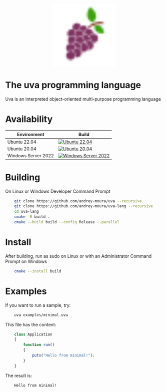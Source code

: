 <p align="center">
    <img src="resources/uva.svg" alt="Alt Text" style="width:200px; height:200px;">
</p>

# The uva programming language

Uva is an interpreted object-oriented multi-purpose programming language

# Availability

Environment | Build
--- | --- |
Ubuntu 22.04 | [![Ubuntu 22.04](https://github.com/andrey-moura/uva-lang/actions/workflows/build-ubuntu-22.04.yml/badge.svg)](https://github.com/andrey-moura/uva-lang/actions/workflows/build-ubuntu-22.04.yml)
Ubuntu 20.04 | [![Ubuntu 20.04](https://github.com/andrey-moura/uva-lang/actions/workflows/build-ubuntu-20.04.yml/badge.svg)](https://github.com/andrey-moura/uva-lang/actions/workflows/build-ubuntu-20.04.yml)
Windows Server 2022 | [![Windows Server 2022](https://github.com/andrey-moura/uva-lang/actions/workflows/build-windows-2022.yml/badge.svg)](https://github.com/andrey-moura/uva-lang/actions/workflows/build-windows-2022.yml)
# Building

On Linux or Windows Developer Command Prompt

```sh
    git clone https://github.com/andrey-moura/uva --recursive
    git clone https://github.com/andrey-moura/uva-lang --recursive
    cd uva-lang
    cmake -B build .
    cmake --build build --config Release --parallel
```

# Install
After building, run as sudo on Linux or with an Administrator Command Prompt on Windows

```sh
    cmake --install build
```

# Examples

If you want to run a sample, try:

```sh
    uva examples/minimal.uva
```

This file has the content:

```typescript
    class Application
    {
        function run()
        {
            puts("Hello from minimal!");
        }
    }
```

The result is:

```
    Hello from minimal!
```
